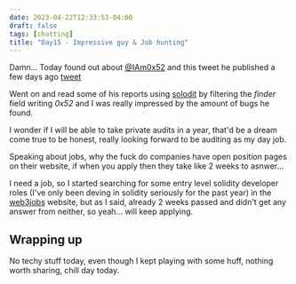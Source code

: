 ```yaml
---
date: 2023-04-22T12:33:53-04:00
draft: false
tags: [chatting]
title: "Day15 - Impressive guy & Job hunting"
---
```


Damn... Today found out about [@IAm0x52](https://twitter.com/IAm0x52) and this tweet he published a few days ago [tweet](https://twitter.com/IAm0x52/status/1649414333590274050?s=20)

Went on and read some of his reports using [solodit](https://solodit.xyz/) by filtering the *finder* field writing *0x52* and I was really impressed by the amount of bugs he found.

I wonder if I will be able to take private audits in a year, that'd be a dream come true to be honest, really looking forward to be auditing as my day job.

Speaking about jobs, why the fuck do companies have open position pages on their website, if when you apply then they take like 2 weeks to asnwer...

I need a job, so I started searching for some entry level solidity developer roles (I've only been deving in solidity seriously for the past year) in the [web3jobs](https://web3.career/) website, but as I said, already 2 weeks passed and didn't get any answer from neither, so yeah... will keep applying.

## Wrapping up

No techy stuff today, even though I kept playing with some huff, nothing worth sharing, chill day today.